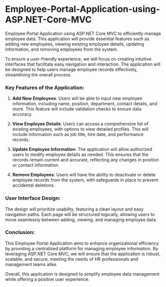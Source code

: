 # Employee-Portal-Application-using-ASP.NET-Core-MVC
Employee Portal Application using ASP.NET Core MVC to efficiently manage employee data. This application will provide essential features such as adding new employees, viewing existing employee details, updating information, and removing employees from the system.

To ensure a user-friendly experience, we will focus on creating intuitive interfaces that facilitate easy navigation and interaction. The application will be designed to help users manage employee records effectively, streamlining the overall process.

### Key Features of the Application:

1. **Add New Employees**: Users will be able to input new employee information, including name, position, department, contact details, and more. This feature will include validation checks to ensure data accuracy.

2. **View Employee Details**: Users can access a comprehensive list of existing employees, with options to view detailed profiles. This will include information such as job title, hire date, and performance records.

3. **Update Employee Information**: The application will allow authorized users to modify employee details as needed. This ensures that the records remain current and accurate, reflecting any changes in position or contact information.

4. **Remove Employees**: Users will have the ability to deactivate or delete employee records from the system, with safeguards in place to prevent accidental deletions.

### User Interface Design:

The design will prioritize usability, featuring a clean layout and easy navigation paths. Each page will be structured logically, allowing users to move seamlessly between adding, viewing, and managing employee data. 

### Conclusion:

This Employee Portal Application aims to enhance organizational efficiency by providing a centralized platform for managing employee information. By leveraging ASP.NET Core MVC, we will ensure that the application is robust, scalable, and secure, meeting the needs of HR professionals and management teams alike. 

Overall, this application is designed to simplify employee data management while offering a positive user experience.
